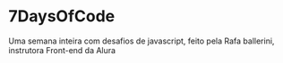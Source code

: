# 7DaysOfCode
 Uma semana inteira com desafios de javascript, feito pela Rafa ballerini, instrutora Front-end da Alura
